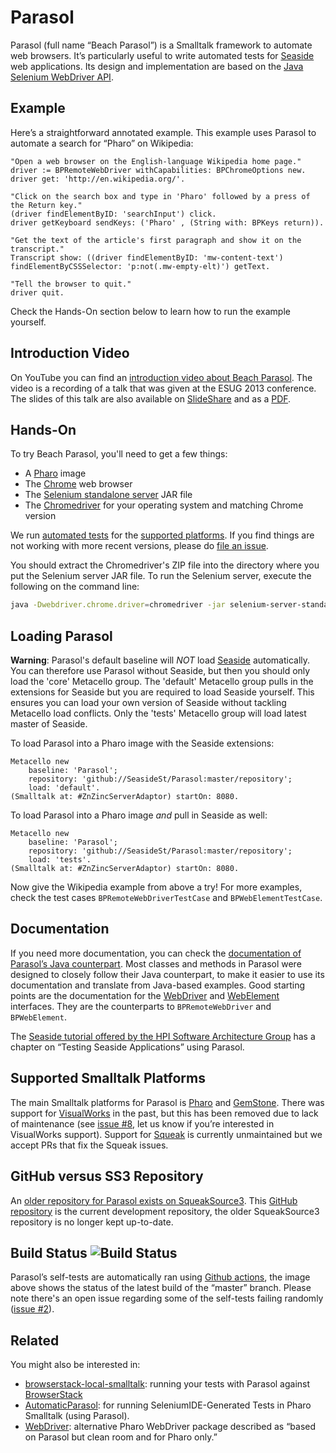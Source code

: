 # Parasol

Parasol (full name “Beach Parasol”) is a Smalltalk framework to automate web browsers. It’s particularly useful to write automated tests for [Seaside](https://github.com/SeasideSt/Seaside) web applications. Its design and implementation are based on the [Java Selenium WebDriver API](http://www.seleniumhq.org/projects/webdriver/). 


## Example

Here’s a straightforward annotated example. This example uses Parasol to automate a search for “Pharo” on Wikipedia:

```Smalltalk
"Open a web browser on the English-language Wikipedia home page."
driver := BPRemoteWebDriver withCapabilities: BPChromeOptions new.
driver get: 'http://en.wikipedia.org/'.

"Click on the search box and type in 'Pharo' followed by a press of the Return key."
(driver findElementByID: 'searchInput') click.
driver getKeyboard sendKeys: ('Pharo' , (String with: BPKeys return)).

"Get the text of the article's first paragraph and show it on the transcript."
Transcript show: ((driver findElementByID: 'mw-content-text') findElementByCSSSelector: 'p:not(.mw-empty-elt)') getText.

"Tell the browser to quit."
driver quit.
```

Check the Hands-On section below to learn how to run the example yourself.


## Introduction Video

On YouTube you can find an [introduction video about Beach Parasol](https://www.youtube.com/watch?v=CoJ-Wnno6TY). The video is a recording of a talk that was given at the ESUG 2013 conference. The slides of this talk are also available on [SlideShare](https://www.slideshare.net/esug/4-beach-parasol-presentation) and as a [PDF](http://esug.org/data/ESUG2013/1-Mon/04-Beach%20Parasol%20Presentation.pdf).


## Hands-On

To try Beach Parasol, you'll need to get a few things:

- A [Pharo](http://pharo.org) image
- The [Chrome](https://www.google.com/chrome/) web browser
- The [Selenium standalone server](http://docs.seleniumhq.org/download/) JAR file
- The [Chromedriver](https://chromedriver.chromium.org/) for your operating system and matching Chrome version

We run [automated tests](https://github.com/SeasideSt/Parasol/actions) for the [supported platforms](https://github.com/SeasideSt/Parasol#supported-smalltalk-platforms). If you find things are not working with more recent versions, please do [file an issue](https://github.com/SeasideSt/Parasol/issues).

You should extract the Chromedriver's ZIP file into the directory where you put the Selenium server JAR file. To run the Selenium server, execute the following on the command line:

```bash
java -Dwebdriver.chrome.driver=chromedriver -jar selenium-server-standalone-3.141.59.jar
```
## Loading Parasol

**Warning**: Parasol's default baseline will *NOT* load [Seaside](https://github.com/SeasideSt/Seaside) automatically. You can therefore use Parasol without Seaside, but then you should only load the 'core' Metacello group. The 'default' Metacello group pulls in the extensions for Seaside but you are required to load Seaside yourself. This ensures you can load your own version of Seaside without tackling Metacello load conflicts. Only the 'tests' Metacello group will load latest master of Seaside.

To load Parasol into a Pharo image with the Seaside extensions:

```Smalltalk
Metacello new
    baseline: 'Parasol';
    repository: 'github://SeasideSt/Parasol:master/repository';
    load: 'default'.
(Smalltalk at: #ZnZincServerAdaptor) startOn: 8080.
```

To load Parasol into a Pharo image _and_ pull in Seaside as well:

```Smalltalk
Metacello new
    baseline: 'Parasol';
    repository: 'github://SeasideSt/Parasol:master/repository';
    load: 'tests'.
(Smalltalk at: #ZnZincServerAdaptor) startOn: 8080.
```



Now give the Wikipedia example from above a try! For more examples, check the test cases `BPRemoteWebDriverTestCase` and `BPWebElementTestCase`.


## Documentation

If you need more documentation, you can check the [documentation of Parasol’s Java counterpart](http://seleniumhq.github.io/selenium/docs/api/java/). Most classes and methods in Parasol were designed to closely follow their Java counterpart, to make it easier to use its documentation and translate from Java-based examples. Good starting points are the documentation for the [WebDriver](http://seleniumhq.github.io/selenium/docs/api/java/org/openqa/selenium/WebDriver.html) and [WebElement](http://seleniumhq.github.io/selenium/docs/api/java/org/openqa/selenium/WebElement.html) interfaces. They are the counterparts to `BPRemoteWebDriver` and `BPWebElement`.

The [Seaside tutorial offered by the HPI Software Architecture Group](http://www.hpi.uni-potsdam.de/hirschfeld/seaside/tutorial) has a chapter on “Testing Seaside Applications” using Parasol.

## Supported Smalltalk Platforms

The main Smalltalk platforms for Parasol is [Pharo](http://pharo.org) and [GemStone](https://gemtalksystems.com/products/). There was support for [VisualWorks](http://www.cincomsmalltalk.com/main/products/visualworks/) in the past, but this has been removed due to lack of maintenance (see [issue #8](https://github.com/SeasideSt/Parasol/issues/8), let us know if you’re interested in VisualWorks support). Support for [Squeak](http://squeak.org) is currently unmaintained but we accept PRs that fix the Squeak issues.


## GitHub versus SS3 Repository

An [older repository for Parasol exists on SqueakSource3](http://ss3.gemstone.com/ss/Parasol.html). This [GitHub repository](https://github.com/SeasideSt/Parasol) is the current development repository, the older SqueakSource3 repository is no longer kept up-to-date.


## Build Status ![Build Status](https://github.com/SeasideSt/Parasol/actions/workflows/ci.yml/badge.svg?branch=master)

Parasol’s self-tests are automatically ran using [Github actions](https://github.com/SeasideSt/Parasol/actions/workflows/ci.yml), the image above shows the status of the latest build of the “master” branch. Please note there's an open issue regarding some of the self-tests failing randomly ([issue #2](https://github.com/SeasideSt/Parasol/issues/2)).

## Related

You might also be interested in:

- [browserstack-local-smalltalk](https://github.com/mattonem/browserstack-local-smalltalk): running your tests with Parasol against [BrowserStack](https://www.browserstack.com/)
- [AutomaticParasol](https://github.com/nymch/AutomaticParasol): for running SeleniumIDE-Generated Tests in Pharo Smalltalk (using Parasol).
- [WebDriver](http://smalltalkhub.com/#!/~TorstenBergmann/WebDriver): alternative Pharo WebDriver package described as “based on Parasol but clean room and for Pharo only.”
